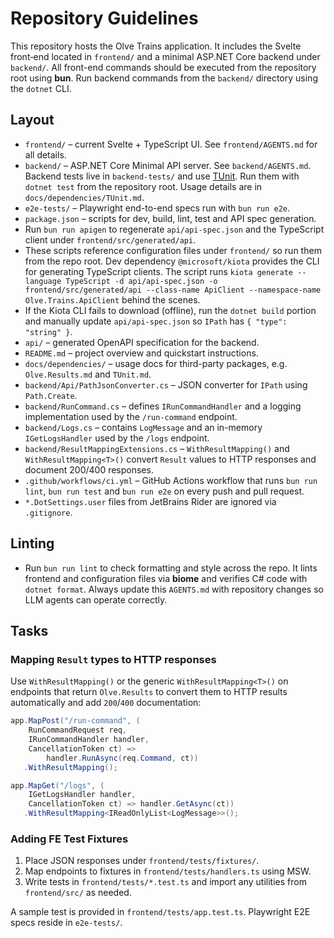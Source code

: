 # Repository Guidelines

This repository hosts the Olve Trains application.  It includes the Svelte
front‑end located in `frontend/` and a minimal ASP.NET Core backend under
`backend/`. All front-end commands should be executed from the repository root
using **bun**. Run backend commands from the `backend/` directory using the
`dotnet` CLI.

## Layout

- `frontend/` – current Svelte + TypeScript UI. See `frontend/AGENTS.md` for all
  details.
- `backend/` – ASP.NET Core Minimal API server. See `backend/AGENTS.md`.
  Backend tests live in `backend-tests/` and use
  [TUnit](https://tunit.dev/). Run them with `dotnet test` from the repository root.
  Usage details are in `docs/dependencies/TUnit.md`.
- `e2e-tests/` – Playwright end-to-end specs run with `bun run e2e`.
- `package.json` – scripts for dev, build, lint, test and API spec generation.
- Run `bun run apigen` to regenerate `api/api-spec.json` and the
  TypeScript client under `frontend/src/generated/api`.
- These scripts reference configuration files under `frontend/` so run
  them from the repo root. Dev dependency `@microsoft/kiota` provides
  the CLI for generating TypeScript clients. The script runs
  `kiota generate --language TypeScript -d api/api-spec.json -o
  frontend/src/generated/api --class-name ApiClient --namespace-name
  Olve.Trains.ApiClient` behind the scenes.
- If the Kiota CLI fails to download (offline), run the `dotnet build` portion
  and manually update `api/api-spec.json` so `IPath` has `{ "type": "string" }`.
- `api/` – generated OpenAPI specification for the backend.
- `README.md` – project overview and quickstart instructions.
- `docs/dependencies/` – usage docs for third-party packages, e.g. `Olve.Results.md` and `TUnit.md`.
- `backend/Api/PathJsonConverter.cs` – JSON converter for `IPath` using `Path.Create`.
- `backend/RunCommand.cs` – defines `IRunCommandHandler` and a logging
  implementation used by the `/run-command` endpoint.
- `backend/Logs.cs` – contains `LogMessage` and an in-memory
  `IGetLogsHandler` used by the `/logs` endpoint.
- `backend/ResultMappingExtensions.cs` – `WithResultMapping()` and
  `WithResultMapping<T>()` convert `Result` values to HTTP responses and
  document 200/400 responses.
- `.github/workflows/ci.yml` – GitHub Actions workflow that runs `bun run lint`,
  `bun run test` and `bun run e2e` on every push and pull request.
- `*.DotSettings.user` files from JetBrains Rider are ignored via `.gitignore`.
## Linting
- Run `bun run lint` to check formatting and style across the repo.
  It lints frontend and configuration files via **biome** and verifies C#
  code with `dotnet format`.
Always update this `AGENTS.md` with repository changes so LLM agents can operate correctly.
## Tasks
### Mapping `Result` types to HTTP responses

Use `WithResultMapping()` or the generic `WithResultMapping<T>()` on endpoints
that return `Olve.Results` to convert them to HTTP results automatically and
add `200`/`400` documentation:

```csharp
app.MapPost("/run-command", (
    RunCommandRequest req,
    IRunCommandHandler handler,
    CancellationToken ct) =>
        handler.RunAsync(req.Command, ct))
   .WithResultMapping();

app.MapGet("/logs", (
    IGetLogsHandler handler,
    CancellationToken ct) => handler.GetAsync(ct))
   .WithResultMapping<IReadOnlyList<LogMessage>>();
```

### Adding FE Test Fixtures

1. Place JSON responses under `frontend/tests/fixtures/`.
2. Map endpoints to fixtures in `frontend/tests/handlers.ts` using MSW.
3. Write tests in `frontend/tests/*.test.ts` and import any utilities from `frontend/src/` as needed.

A sample test is provided in `frontend/tests/app.test.ts`.
Playwright E2E specs reside in `e2e-tests/`.
